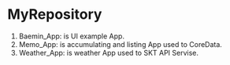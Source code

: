 # MyRepository

1. Baemin_App: is UI example App.
2. Memo_App: is accumulating and listing App used to CoreData.
3. Weather_App: is weather App used to SKT API Servise.
